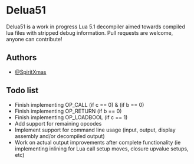 
# Delua51

Delua51 is a work in progress Lua 5.1 decompiler aimed towards compiled lua files with stripped debug information. Pull requests are welcome, anyone can contribute!




## Authors

- [@SpiritXmas](https://www.github.com/SpiritXmas)
  




## Todo list
- Finish implementing OP_CALL     (if c == 0) & (if b == 0)
- Finish implementing OP_RETURN   (if b == 0)
- Finish implementing OP_LOADBOOL (if c == 1)
- Add support for remaining opcodes
- Implement support for command line usage (input, output, display assembly and/or decompiled output)
- Work on actual output improvements after complete functionality (ie implementing inlining for Lua call setup moves, closure upvalue setups, etc)

